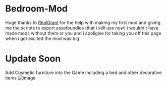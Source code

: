 # Bedroom-Mod

Huge thanks to [RealGrant](https://github.com/RealGrant) for the help with making my first mod and giving me the scripts to export assetbundles (that i still use now)
i wouldn't have made mods without them or you and i apoligise for taking you off this page when i got excited the mod was big


# Update Soon


Add Cosmetic furniture into the Game including a bed and other decorative items
![image](https://user-images.githubusercontent.com/82724623/170801509-f2f0dc58-244e-4dff-9599-08ac2d176f62.png)



